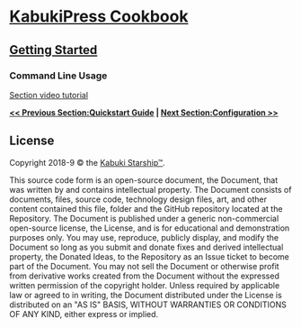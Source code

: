 # [KabukiPress Cookbook](../../readme.md)

## [Getting Started](./readme.md)

### Command Line Usage

[Section video tutorial](https://www.youtube.com/channel/UCS2vQG4gUE3vXWV_K9XScQw)

**[<< Previous Section:Quickstart Guide](./quickstart_gude.md) | [Next Section:Configuration >>](./configuration.md)**

## License

Copyright 2018-9 © the [Kabuki Starship™](https://kabukistarship.com).

This source code form is an open-source document, the Document, that was written by and contains intellectual property. The Document consists of documents, files, source code, technology design files, art, and other content contained this file, folder and the GitHub repository located at the Repository. The Document is published under a generic non-commercial open-source license, the License, and is for educational and demonstration purposes only. You may use, reproduce, publicly display, and modify the Document so long as you submit and donate fixes and derived intellectual property, the Donated Ideas, to the Repository as an Issue ticket to become part of the Document. You may not sell the Document or otherwise profit from derivative works created from the Document without the expressed written permission of the copyright holder. Unless required by applicable law or agreed to in writing, the Document distributed under the License is distributed on an "AS IS" BASIS, WITHOUT WARRANTIES OR CONDITIONS OF ANY KIND, either express or implied.
